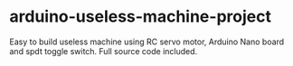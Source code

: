 # arduino-useless-machine-project
Easy to build useless machine using RC servo motor, Arduino Nano board and spdt toggle switch. Full source code included.
